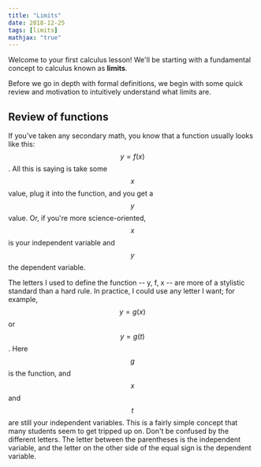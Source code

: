 ```yaml
---
title: "Limits"
date: 2018-12-25
tags: [limits]
mathjax: "true"
---
```


Welcome to your first calculus lesson! We'll be starting with a fundamental concept to calculus known as **limits**.

Before we go in depth with formal definitions, we begin with some quick review and motivation to intuitively understand what limits are.

## Review of functions

If you've taken any secondary math, you know that a function usually looks like this: $$y = f(x)$$. All this is saying is take some $$x$$ value, plug it into the function, and you get a $$y$$ value. Or, if you're more science-oriented, $$x$$ is your independent variable and $$y$$ the dependent variable.

The letters I used to define the function -- y, f, x -- are more of a stylistic standard than a hard rule. In practice, I could use any letter I want; for example, $$y = g(x)$$ or $$y = g(t)$$. Here $$g$$ is the function, and $$x$$ and $$t$$ are still your independent variables. This is a fairly simple concept that many students seem to get tripped up on. Don't be confused by the different letters. The letter between the parentheses is the independent variable, and the letter on the other side of the equal sign is the dependent variable.
